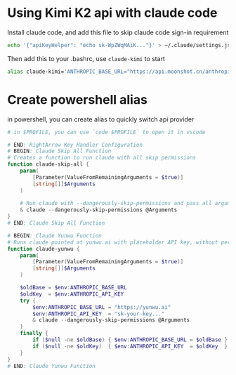 # Using Kimi K2 api with claude code

Install claude code, and add this file to skip claude code sign-in requirement

```bash
echo '{"apiKeyHelper": "echo sk-WpZWqMAiK..."}' > ~/.claude/settings.json
```

Then add this to your .bashrc, use `claude-kimi` to start

```bash
alias claude-kimi='ANTHROPIC_BASE_URL="https://api.moonshot.cn/anthropic/" ANTHROPIC_API_KEY="sk-WpZWqMA..." claude'
```

# Create powershell alias

in powershell, you can create alias to quickly switch api provider

```powershell
# in $PROFILE, you can use `code $PROFILE` to open it in vscode

# END: RightArrow Key Handler Configuration
# BEGIN: Claude Skip All Function
# Creates a function to run claude with all skip permissions
function claude-skip-all {
    param(
        [Parameter(ValueFromRemainingArguments = $true)]
        [string[]]$Arguments
    )
    
    # Run claude with --dangerously-skip-permissions and pass all arguments
    & claude --dangerously-skip-permissions @Arguments
}
# END: Claude Skip All Function

# BEGIN: Claude Yunwu Function
# Runs claude pointed at yunwu.ai with placeholder API key, without persisting env changes.
function claude-yunwu {
    param(
        [Parameter(ValueFromRemainingArguments = $true)]
        [string[]]$Arguments
    )

    $oldBase = $env:ANTHROPIC_BASE_URL
    $oldKey  = $env:ANTHROPIC_API_KEY
    try {
        $env:ANTHROPIC_BASE_URL = "https://yunwu.ai"
        $env:ANTHROPIC_API_KEY  = "sk-your-key..."
        & claude --dangerously-skip-permissions @Arguments
    }
    finally {
        if ($null -ne $oldBase) { $env:ANTHROPIC_BASE_URL = $oldBase } else { Remove-Item Env:ANTHROPIC_BASE_URL -ErrorAction SilentlyContinue }
        if ($null -ne $oldKey)  { $env:ANTHROPIC_API_KEY  = $oldKey  } else { Remove-Item Env:ANTHROPIC_API_KEY  -ErrorAction SilentlyContinue }
    }
}
# END: Claude Yunwu Function
```
